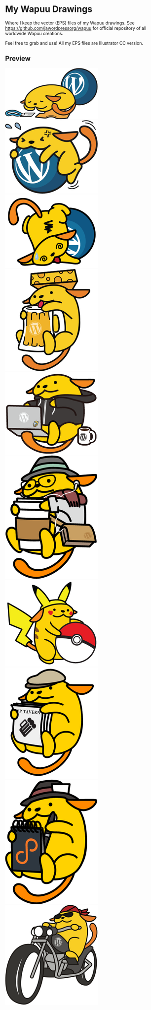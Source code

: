 # My Wapuu Drawings
Where I keep the vector (EPS) files of my Wapuu drawings. See https://github.com/jawordpressorg/wapuu for official repository of all worldwide Wapuu creations.

Feel free to grab and use! All my EPS files are Illustrator CC version.

## Preview
![Sleepy WordCamp Wapuu](png/wapuu-sleepy-wordcamp.png) 
![Struggle Wapuu](png/wapuu-struggle.png)
![Brain Hurts Wapuu](png/wapuu-brainhurts.png)
![Cheesehead Wapuu](png/wapuu-cheesehead.png) 
![Dev Wapuu](png/wapuu-dev.png)
![Hipster Wapuu](png/wapuu-hipster.png)
![Cosplay Wapuu](png/wapuu-cosplay.png)
![WP Tavern Wapuu](png/wapuu-wptavern.png)
![Post Status Wapuu](png/wapuu-poststatus.png)
![Moto Wapuu](png/wapuu-moto.png)



